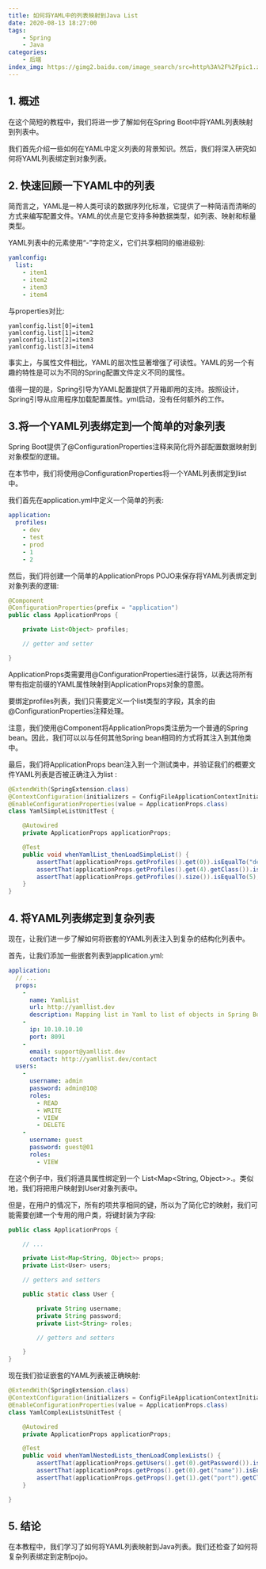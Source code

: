 ```yaml
---
title: 如何将YAML中的列表映射到Java List
date: 2020-08-13 18:27:00
tags:
    - Spring
    - Java
categories:
    - 后端
index_img: https://gimg2.baidu.com/image_search/src=http%3A%2F%2Fpic1.zhimg.com%2Fv2-1b2f4bbab5617fca4bb118562ec97b4f_1200x500.jpg&refer=http%3A%2F%2Fpic1.zhimg.com&app=2002&size=f9999,10000&q=a80&n=0&g=0n&fmt=jpeg?sec=1632029423&t=765c7518a5e6ced63fd65e173525913b
---
```


## 1. 概述
在这个简短的教程中，我们将进一步了解如何在Spring Boot中将YAML列表映射到列表中。

我们首先介绍一些如何在YAML中定义列表的背景知识。然后，我们将深入研究如何将YAML列表绑定到对象列表。

## 2. 快速回顾一下YAML中的列表
简而言之，YAML是一种人类可读的数据序列化标准，它提供了一种简洁而清晰的方式来编写配置文件。YAML的优点是它支持多种数据类型，如列表、映射和标量类型。

YAML列表中的元素使用“-”字符定义，它们共享相同的缩进级别:

```yml
yamlconfig:
  list:
    - item1
    - item2
    - item3
    - item4

```

与properties对比:

```
yamlconfig.list[0]=item1
yamlconfig.list[1]=item2
yamlconfig.list[2]=item3
yamlconfig.list[3]=item4
```

事实上，与属性文件相比，YAML的层次性显著增强了可读性。YAML的另一个有趣的特性是可以为不同的Spring配置文件定义不同的属性。

值得一提的是，Spring引导为YAML配置提供了开箱即用的支持。按照设计，Spring引导从应用程序加载配置属性。yml启动，没有任何额外的工作。

## 3.将一个YAML列表绑定到一个简单的对象列表

Spring Boot提供了@ConfigurationProperties注释来简化将外部配置数据映射到对象模型的逻辑。

在本节中，我们将使用@ConfigurationProperties将一个YAML列表绑定到list <Object>中。

我们首先在application.yml中定义一个简单的列表:

```yml
application:
  profiles:
    - dev
    - test
    - prod
    - 1
    - 2
```

然后，我们将创建一个简单的ApplicationProps POJO来保存将YAML列表绑定到对象列表的逻辑:

```java
@Component
@ConfigurationProperties(prefix = "application")
public class ApplicationProps {

    private List<Object> profiles;

    // getter and setter

}
```

ApplicationProps类需要用@ConfigurationProperties进行装饰，以表达将所有带有指定前缀的YAML属性映射到ApplicationProps对象的意图。

要绑定profiles列表，我们只需要定义一个list类型的字段，其余的由@ConfigurationProperties注释处理。

注意，我们使用@Component将ApplicationProps类注册为一个普通的Spring bean。因此，我们可以以与任何其他Spring bean相同的方式将其注入到其他类中。

最后，我们将ApplicationProps bean注入到一个测试类中，并验证我们的概要文件YAML列表是否被正确注入为list <Object>:

```java
@ExtendWith(SpringExtension.class)
@ContextConfiguration(initializers = ConfigFileApplicationContextInitializer.class)
@EnableConfigurationProperties(value = ApplicationProps.class)
class YamlSimpleListUnitTest {

    @Autowired
    private ApplicationProps applicationProps;

    @Test
    public void whenYamlList_thenLoadSimpleList() {
        assertThat(applicationProps.getProfiles().get(0)).isEqualTo("dev");
        assertThat(applicationProps.getProfiles().get(4).getClass()).isEqualTo(Integer.class);
        assertThat(applicationProps.getProfiles().size()).isEqualTo(5);
    }
}
```

## 4. 将YAML列表绑定到复杂列表

现在，让我们进一步了解如何将嵌套的YAML列表注入到复杂的结构化列表中。

首先，让我们添加一些嵌套列表到application.yml:

```yml
application:
  // ...
  props:
    -
      name: YamlList
      url: http://yamllist.dev
      description: Mapping list in Yaml to list of objects in Spring Boot
    -
      ip: 10.10.10.10
      port: 8091
    -
      email: support@yamllist.dev
      contact: http://yamllist.dev/contact
  users:
    -
      username: admin
      password: admin@10@
      roles:
        - READ
        - WRITE
        - VIEW
        - DELETE
    -
      username: guest
      password: guest@01
      roles:
        - VIEW
```

在这个例子中，我们将道具属性绑定到一个 List<Map<String, Object>>.。类似地，我们将把用户映射到User对象列表中。

但是，在用户的情况下，所有的项共享相同的键，所以为了简化它的映射，我们可能需要创建一个专用的用户类，将键封装为字段:

```java
public class ApplicationProps {

    // ...

    private List<Map<String, Object>> props;
    private List<User> users;

    // getters and setters

    public static class User {

        private String username;
        private String password;
        private List<String> roles;

        // getters and setters

    }
}
```

现在我们验证嵌套的YAML列表被正确映射:

```java
@ExtendWith(SpringExtension.class)
@ContextConfiguration(initializers = ConfigFileApplicationContextInitializer.class)
@EnableConfigurationProperties(value = ApplicationProps.class)
class YamlComplexListsUnitTest {

    @Autowired
    private ApplicationProps applicationProps;

    @Test
    public void whenYamlNestedLists_thenLoadComplexLists() {
        assertThat(applicationProps.getUsers().get(0).getPassword()).isEqualTo("admin@10@");
        assertThat(applicationProps.getProps().get(0).get("name")).isEqualTo("YamlList");
        assertThat(applicationProps.getProps().get(1).get("port").getClass()).isEqualTo(Integer.class);
    }

}
```

## 5. 结论
在本教程中，我们学习了如何将YAML列表映射到Java列表。我们还检查了如何将复杂列表绑定到定制pojo。
